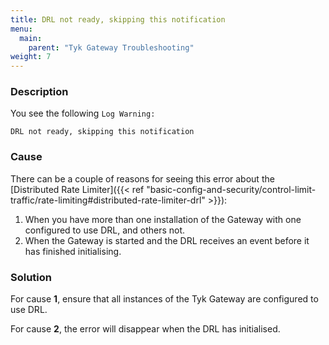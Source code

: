 ```yaml
---
title: DRL not ready, skipping this notification
menu:
  main:
    parent: "Tyk Gateway Troubleshooting"
weight: 7
---
```


### Description

You see the following `Log Warning:`

`DRL not ready, skipping this notification`


### Cause

There can be a couple of reasons for seeing this error about the [Distributed Rate Limiter]({{< ref "basic-config-and-security/control-limit-traffic/rate-limiting#distributed-rate-limiter-drl" >}}):

 1. When you have more than one installation of the Gateway with one configured to use DRL, and others not.
 2. When the Gateway is started and the DRL receives an event before it has finished initialising.

### Solution

For cause **1**, ensure that all instances of the Tyk Gateway are configured to use DRL.

For cause **2**, the error will disappear when the DRL has initialised. 
